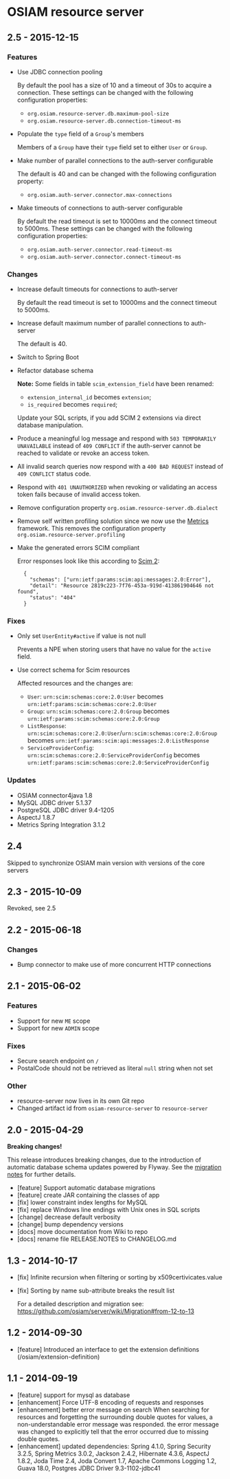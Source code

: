 # OSIAM resource server

## 2.5 - 2015-12-15

### Features

- Use JDBC connection pooling

    By default the pool has a size of 10 and a timeout of 30s to acquire a connection.
    These settings can be changed with the following configuration properties:

    - `org.osiam.resource-server.db.maximum-pool-size`
    - `org.osiam.resource-server.db.connection-timeout-ms`

- Populate the `type` field of a `Group`'s members

    Members of a `Group` have their `type` field set to either `User` or `Group`.

- Make number of parallel connections to the auth-server configurable

    The default is 40 and can be changed with the following configuration property:

    - `org.osiam.auth-server.connector.max-connections`

- Make timeouts of connections to auth-server configurable

    By default the read timeout is set to 10000ms and the connect timeout to 5000ms.
    These settings can be changed with the following configuration properties:

    - `org.osiam.auth-server.connector.read-timeout-ms`
    - `org.osiam.auth-server.connector.connect-timeout-ms`

### Changes

- Increase default timeouts for connections to auth-server

    By default the read timeout is set to 10000ms and the connect timeout to 5000ms.

- Increase default maximum number of parallel connections to auth-server

    The default is 40.

- Switch to Spring Boot

- Refactor database schema

    **Note:** Some fields in table `scim_extension_field` have been renamed:

    - `extension_internal_id` becomes `extension`;
    - `is_required` becomes `required`;

    Update your SQL scripts, if you add SCIM 2 extensions via direct database
    manipulation.

- Produce a meaningful log message and respond with `503 TEMPORARILY UNAVAILABLE`
  instead of `409 CONFLICT` if the auth-server cannot be reached to validate or
  revoke an access token.

- All invalid search queries now respond with a `400 BAD REQUEST` instead of
  `409 CONFLICT` status code.

- Respond with `401 UNAUTHORIZED` when revoking or validating an access token
  fails because of invalid access token.

- Remove configuration property `org.osiam.resource-server.db.dialect`

- Remove self written profiling solution since we now use the [Metrics](https://github.com/dropwizard/metrics)
  framework. This removes the configuration property `org.osiam.resource-server.profiling`

- Make the generated errors SCIM compliant

    Error responses look like this according to [Scim 2](http://tools.ietf.org/html/rfc7644):

        {
          "schemas": ["urn:ietf:params:scim:api:messages:2.0:Error"],
          "detail": "Resource 2819c223-7f76-453a-919d-413861904646 not found",
          "status": "404"
        }


### Fixes

- Only set `UserEntity#active` if value is not null

    Prevents a NPE when storing users that have no value for the `active` field.

- Use correct schema for Scim resources

    Affected resources and the changes are:

    - `User`: `urn:scim:schemas:core:2.0:User` becomes `urn:ietf:params:scim:schemas:core:2.0:User`
    - `Group`: `urn:scim:schemas:core:2.0:Group` becomes `urn:ietf:params:scim:schemas:core:2.0:Group`
    - `ListResponse`: `urn:scim:schemas:core:2.0:User`/`urn:scim:schemas:core:2.0:Group` becomes `urn:ietf:params:scim:api:messages:2.0:ListResponse`
    - `ServiceProviderConfig`: `urn:scim:schemas:core:2.0:ServiceProviderConfig` becomes `urn:ietf:params:scim:schemas:core:2.0:ServiceProviderConfig`

### Updates

- OSIAM connector4java 1.8
- MySQL JDBC driver 5.1.37
- PostgreSQL JDBC driver 9.4-1205
- AspectJ 1.8.7
- Metrics Spring Integration 3.1.2

## 2.4

Skipped to synchronize OSIAM main version with versions of the core servers

## 2.3 - 2015-10-09

Revoked, see 2.5

## 2.2 - 2015-06-18

### Changes

- Bump connector to make use of more concurrent HTTP connections

## 2.1 - 2015-06-02

### Features

- Support for new `ME` scope
- Support for new `ADMIN` scope

### Fixes

- Secure search endpoint on `/`
- PostalCode should not be retrieved as literal `null` string when not set

### Other

- resource-server now lives in its own Git repo
- Changed artifact id from `osiam-resource-server` to `resource-server`

## 2.0 - 2015-04-29

**Breaking changes!**

This release introduces breaking changes, due to the introduction of automatic
database schema updates powered by Flyway. See the
[migration notes](docs/Migration.md#from-13x-to-20) for further details.

- [feature] Support automatic database migrations
- [feature] create JAR containing the classes of app
- [fix] lower constraint index lengths for MySQL
- [fix] replace Windows line endings with Unix ones in SQL scripts
- [change] decrease default verbosity
- [change] bump dependency versions
- [docs] move documentation from Wiki to repo
- [docs] rename file RELEASE.NOTES to CHANGELOG.md

## 1.3 - 2014-10-17

- [fix] Infinite recursion when filtering or sorting by x509certivicates.value
- [fix] Sorting by name sub-attribute breaks the result list

    For a detailed description and migration see:
    https://github.com/osiam/server/wiki/Migration#from-12-to-13

## 1.2 - 2014-09-30

- [feature] Introduced an interface to get the extension definitions (/osiam/extension-definition)

## 1.1 - 2014-09-19

- [feature] support for mysql as database
- [enhancement] Force UTF-8 encoding of requests and responses
- [enhancement] better error message on search
  When searching for resources and forgetting the surrounding double quotes for
  values, a non-understandable error message was responded. the error message
  was changed to explicitly tell that the error occurred due to missing
  double quotes.
- [enhancement] updated dependencies: Spring 4.1.0, Spring Security 3.2.5,
  Spring Metrics 3.0.2, Jackson 2.4.2, Hibernate 4.3.6, AspectJ 1.8.2,
  Joda Time 2.4, Joda Convert 1.7, Apache Commons Logging 1.2, Guava 18.0,
  Postgres JDBC Driver 9.3-1102-jdbc41
